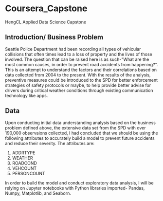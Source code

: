 # Coursera_Capstone
HengCL Applied Data Science Capstone

## Introduction/ Business Problem
Seattle Police Department had been recording all types of vehicular collisions that often times lead to a loss of property and the lives of those involved. The question that can be raised here is as such-"What are the most common causes, in order to prevent road accidents from happening?". This is an attempt to understand the factors and their correlations based on data collected from 2004 to the present. With the results of the analysis, preventive measures could be introduced to the SPD for better enforcement strategies of safety protocols or maybe, to help provide better advise for drivers during critical weather conditions through existing communication technology like apps.

## Data
Upon conducting initial data understanding analysis based on the business problem defined above, the extensive data set from the SPD with over 190,000 observaions collected, I had concluded that we should be using the following attributes to accurately build a model to prevent future accidents and reduce their severity. The attributes are:
1) ADDRTYPE
2) WEATHER
3) ROADCOND
4) VEHCOUNT
5) PERSONCOUNT

In order to build the model and conduct exploratory data analysis, I will be relying on Jupyter notebooks with Python libraries imported- Pandas, Numpy, Matplotlib, and Seaborn. 
